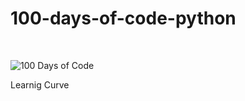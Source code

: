 # 100-days-of-code-python
<br>
<p>
<img src="https://raw.githubusercontent.com/anjithmathew/100-days-of-code-python/*images/#100DaysOfCode - Dark design.png" alt="100 Days of Code" />
</p>
Learnig Curve
